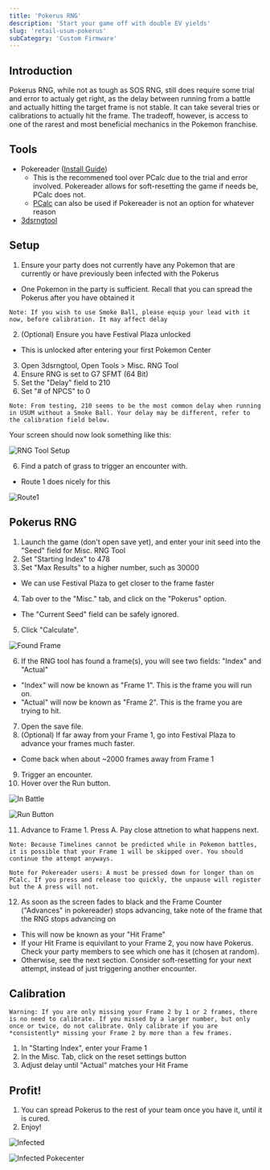 ```yaml
---
title: 'Pokerus RNG'
description: 'Start your game off with double EV yields'
slug: 'retail-usum-pokerus'
subCategory: 'Custom Firmware'
---
```


## Introduction

Pokerus RNG, while not as tough as SOS RNG, still does require some trial and error to actualy get right, as the delay between running from a battle and actually hitting the target frame is not stable. It can take several tries or calibrations to actually hit the frame. The tradeoff, however, is access to one of the rarest and most beneficial mechanics in the Pokemon franchise.

## Tools

- Pokereader ([Install Guide](https://www.pokemonrng.com/install-pokereader))
  - This is the recommened tool over PCalc due to the trial and error involved. Pokereader allows for soft-resetting the game if needs be, PCalc does not.
  - [PCalc](https://www.pokemonrng.com/misc-3ds-installing-pcalc) can also be used if Pokereader is not an option for whatever reason
- [3dsrngtool](https://ci.appveyor.com/project/Bambo-Rambo/3dsrngtool/build/artifacts)

## Setup

1. Ensure your party does not currently have any Pokemon that are currently or have previously been infected with the Pokerus
 - One Pokemon in the party is sufficient. Recall that you can spread the Pokerus after you have obtained it
```
Note: If you wish to use Smoke Ball, please equip your lead with it now, before calibration. It may affect delay
```
2. (Optional) Ensure you have Festival Plaza unlocked
 - This is unlocked after entering your first Pokemon Center
3. Open 3dsrngtool, Open Tools > Misc. RNG Tool
4. Ensure RNG is set to G7 SFMT (64 Bit)
5. Set the "Delay" field to 210
6. Set "# of NPCS" to 0
```
Note: From testing, 210 seems to be the most common delay when running in USUM without a Smoke Ball. Your delay may be different, refer to the calibration field below.
```

Your screen should now look something like this: 

![RNG Tool Setup](../../images/UltraSun-UltraMoon/Pokerus/MiscRNGToolSetup.jpg)

6. Find a patch of grass to trigger an encounter with.
 - Route 1 does nicely for this
 
![Route1](../../images/UltraSun-UltraMoon/Pokerus/Route1.jpg)

## Pokerus RNG

1. Launch the game (don't open save yet), and enter your init seed into the "Seed" field for Misc. RNG Tool
2. Set "Starting Index" to 478
3. Set "Max Results" to a higher number, such as 30000
 - We can use Festival Plaza to get closer to the frame faster
4. Tab over to the "Misc." tab, and click on the "Pokerus" option.
 - The "Current Seed" field can be safely ignored.
5. Click "Calculate".

![Found Frame](../../images/UltraSun-UltraMoon/Pokerus/FoundFrame.jpg)

6. If the RNG tool has found a frame(s), you will see two fields: "Index" and "Actual"
 - "Index" will now be known as "Frame 1". This is the frame you will run on.
 - "Actual" will now be known as "Frame 2". This is the frame you are trying to hit.
7. Open the save file.
8. (Optional) If far away from your Frame 1, go into Festival Plaza to advance your frames much faster.
 - Come back when about ~2000 frames away from Frame 1
9. Trigger an encounter.
10. Hover over the Run button.

![In Battle](../../images/UltraSun-UltraMoon/Pokerus/Encounter.jpg)

![Run Button](../../images/UltraSun-UltraMoon/Pokerus/Encounter_Bottom.jpg)

11. Advance to Frame 1. Press A. Pay close attnetion to what happens next.

```
Note: Because Timelines cannot be predicted while in Pokemon battles, it is possible that your Frame 1 will be skipped over. You should continue the attempt anyways.

Note for Pokereader users: A must be pressed down for longer than on PCalc. If you press and release too quickly, the unpause will register but the A press will not.
```

12. As soon as the screen fades to black and the Frame Counter ("Advances" in pokereader) stops advancing, take note of the frame that the RNG stops advancing on
 - This will now be known as your "Hit Frame"
 - If your Hit Frame is equivilant to your Frame 2, you now have Pokerus. Check your party members to see which one has it (chosen at random).
 - Otherwise, see the next section. Consider soft-resetting for your next attempt, instead of just triggering another encounter.
 
## Calibration

```
Warning: If you are only missing your Frame 2 by 1 or 2 frames, there is no need to calibrate. If you missed by a larger number, but only once or twice, do not calibrate. Only calibrate if you are *consistently* missing your Frame 2 by more than a few frames.
```

1. In "Starting Index", enter your Frame 1
2. In the Misc. Tab, click on the reset settings button
3. Adjust delay until "Actual" matches your Hit Frame

## Profit!

1. You can spread Pokerus to the rest of your team once you have it, until it is cured.
2. Enjoy!

![Infected](../../images/UltraSun-UltraMoon/Pokerus/Infected.jpg)

![Infected Pokecenter](../../images/UltraSun-UltraMoon/Pokerus/Infected2.jpg)
